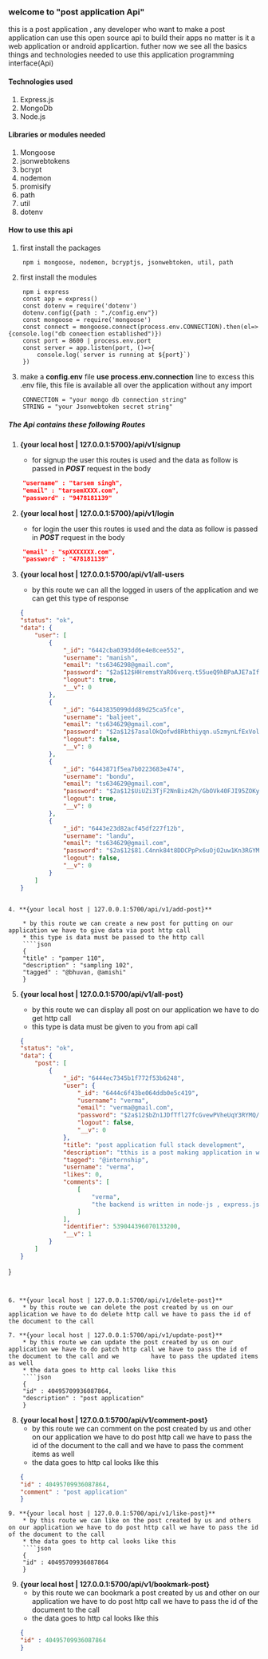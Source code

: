 ### welcome to "post application Api"
this is a post application , any developer who want to make a post application can use this open source api to build their apps no matter is it a web application or android applicartion.
futher now we see all the basics things and technologies needed to use this application programming interface(Api)

#### Technologies used
1. Express.js
2. MongoDb
3. Node.js

#### Libraries or modules needed
1. Mongoose
2. jsonwebtokens
3. bcrypt
4. nodemon
5. promisify
6. path
7. util
8. dotenv


#### How to use this api
1. first install the packages
````express
    npm i mongoose, nodemon, bcryptjs, jsonwebtoken, util, path
````

2. first install the modules
````express
    npm i express
    const app = express()
    const dotenv = require('dotenv')
    dotenv.config({path : "./config.env"})
    const mongoose = require('mongoose')
    const connect = mongoose.connect(process.env.CONNECTION).then(el=>{console.log("db coneection established")})
    const port = 8600 | process.env.port
    const server = app.listen(port, ()=>{
        console.log(`server is running at ${port}`)
    })
````

3. make a **config.env** file
    **use process.env.connection** line to excess this .env file, this file is available all over the application without any import
````express
    CONNECTION = "your mongo db connection string"
    STRING = "your Jsonwebtoken secret string"
````

##### The Api contains these following Routes
1. **{your local host | 127.0.0.1:5700}/api/v1/signup**

    * for signup the user this routes is used and the data as follow is passed in ***POST*** request in the body
````json
    "username" : "tarsem singh",
    "email" : "tarsemXXXX.com",
    "password" : "9478181139"
````

2. **{your local host | 127.0.0.1:5700}/api/v1/login**

    * for login the user this routes is used and the data as follow is passed in ***POST*** request in the body
````json
    "email" : "spXXXXXXX.com",
    "password" : "478181139"
````
3. **{your local host | 127.0.0.1:5700/api/v1/all-users**

    * by this route we can all the logged in users of the application and we can get this type of response
    
    ````json
    {
    "status": "ok",
    "data": {
        "user": [
            {
                "_id": "6442cba0393dd6e4e8cee552",
                "username": "manish",
                "email": "ts6346298@gmail.com",
                "password": "$2a$12$HHremstYaRO6verq.t55ueQ9hBPaAJE7aIfNMZVGgMz4MR6p5/zQi",
                "logout": true,
                "__v": 0
            },
            {
                "_id": "6443835099ddd89d25ca5fce",
                "username": "baljeet",
                "email": "ts634629@gmail.com",
                "password": "$2a$12$7asalOkQofwd8Rbthiyqn.u5zmynLfExVol9E1tACJw5E2t8itGR.",
                "logout": false,
                "__v": 0
            },
            {
                "_id": "6443871f5ea7b0223683e474",
                "username": "bondu",
                "email": "ts634629@gmail.com",
                "password": "$2a$12$UiUZi3TjF2NnBiz42h/GbOVk40FJI95ZOKyymtgTlKXNBUKqzpd2O",
                "logout": true,
                "__v": 0
            },
            {
                "_id": "6443e23d82acf45df227f12b",
                "username": "landu",
                "email": "ts634629@gmail.com",
                "password": "$2a$12$81.C4nnk84t8DDCPpPx6uOjO2uw1Kn3RGYM4zr4kwML2i2BN0rCrq",
                "logout": false,
                "__v": 0
            }
        ]
    }


````

4. **{your local host | 127.0.0.1:5700/api/v1/add-post}**

    * by this route we can create a new post for putting on our application we have to give data via post http call
    * this type is data must be passed to the http call
    ````json
    {
    "title" : "pamper 110",
    "description" : "sampling 102",
    "tagged" : "@bhuvan, @amishi"
    }
````


5. **{your local host | 127.0.0.1:5700/api/v1/all-post}**

    * by this route we can display all post on our application we have to do get http call
    * this type is data must be given to you from api call
    ````json
    {
    "status": "ok",
    "data": {
        "post": [
            {
                "_id": "6444ec7345b1f772f53b6248",
                "user": {
                    "_id": "6444c6f43be064ddb0e5c419",
                    "username": "verma",
                    "email": "verma@gmail.com",
                    "password": "$2a$12$bZn1JDfTfl27fcGvewPVheUqY3RYMQ/NaZAp5Cm28XAsBr9zLIUs2",
                    "logout": false,
                    "__v": 0
                },
                "title": "post application full stack development",
                "description": "tthis is a post making application in which a user can create, read, delete and update their posts and user can can other people post                    as well and user can see comment on the post as well",
                "tagged": "@internship",
                "username": "verma",
                "likes": 0,
                "comments": [
                    [
                        "verma",
                        "the backend is written in node-js , express.js and MongoDB, while front end is render with server-side pug template rendering"
                    ]
                ],
                "identifier": 539044396070133200,
                "__v": 1
            }
        ]
    }
}
````


6. **{your local host | 127.0.0.1:5700/api/v1/delete-post}**
    * by this route we can delete the post created by us on our application we have to do delete http call we have to pass the id of the document to the call
 
7. **{your local host | 127.0.0.1:5700/api/v1/update-post}**
    * by this route we can update the post created by us on our application we have to do patch http call we have to pass the id of the document to the call and we         have to pass the updated items as well
    * the data goes to http cal looks like this
    ````json
    {
    "id" : 40495709936087864,
    "description" : "post application"
    }
````
8. **{your local host | 127.0.0.1:5700/api/v1/comment-post}**
    * by this route we can comment on the post created by us and other on our application we have to do post http call we have to pass the id of the document to the call and we         have to pass the comment items as well
    * the data goes to http cal looks like this
    ````json
    {
    "id" : 40495709936087864,
    "comment" : "post application"
    }
````
9. **{your local host | 127.0.0.1:5700/api/v1/like-post}**
    * by this route we can like on the post created by us and others on our application we have to do post http call we have to pass the id of the document to the call 
    * the data goes to http cal looks like this
    ````json
    {
    "id" : 40495709936087864
    }
````
9. **{your local host | 127.0.0.1:5700/api/v1/bookmark-post}**
    * by this route we can bookmark a post created by us and other on our application we have to do post http call we have to pass the id of the document to the call 
    * the data goes to http cal looks like this
    ````json
    {
    "id" : 40495709936087864
    }
````



